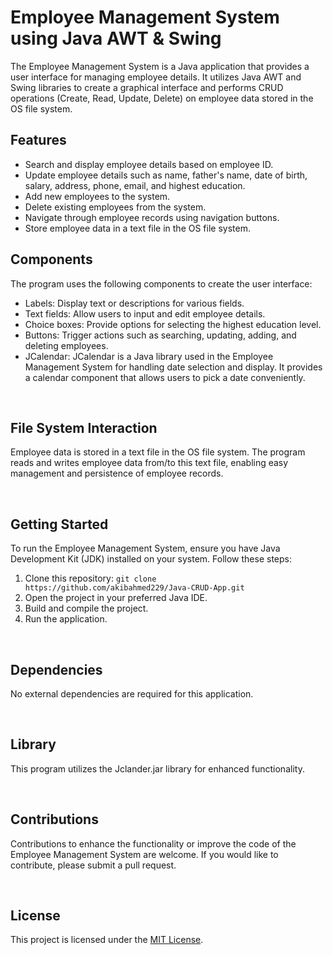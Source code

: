 # Employee Management System using Java AWT & Swing

The Employee Management System is a Java application that provides a user interface for managing employee details. It utilizes Java AWT and Swing libraries to create a graphical interface and performs CRUD operations (Create, Read, Update, Delete) on employee data stored in the OS file system.

## Features

- Search and display employee details based on employee ID.
- Update employee details such as name, father's name, date of birth, salary, address, phone, email, and highest education.
- Add new employees to the system.
- Delete existing employees from the system.
- Navigate through employee records using navigation buttons.
- Store employee data in a text file in the OS file system.

## Components

The program uses the following components to create the user interface:

- Labels: Display text or descriptions for various fields.
- Text fields: Allow users to input and edit employee details.
- Choice boxes: Provide options for selecting the highest education level.
- Buttons: Trigger actions such as searching, updating, adding, and deleting employees.
- JCalendar: JCalendar is a Java library used in the Employee Management System for handling date selection and display. It provides a calendar component that allows users to pick a date conveniently.

<Br/>

## File System Interaction

Employee data is stored in a text file in the OS file system. The program reads and writes employee data from/to this text file, enabling easy management and persistence of employee records.

<Br/>

## Getting Started

To run the Employee Management System, ensure you have Java Development Kit (JDK) installed on your system. Follow these steps:

1. Clone this repository: `git clone https://github.com/akibahmed229/Java-CRUD-App.git`
2. Open the project in your preferred Java IDE.
3. Build and compile the project.
4. Run the application.

<Br/>

## Dependencies

No external dependencies are required for this application.

<Br/>

## Library

This program utilizes the Jclander.jar library for enhanced functionality.

<Br/>

## Contributions

Contributions to enhance the functionality or improve the code of the Employee Management System are welcome. If you would like to contribute, please submit a pull request.

<Br/>

## License

This project is licensed under the [MIT License](LICENSE).
